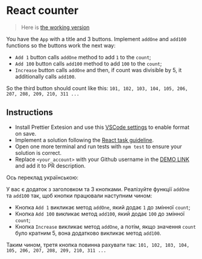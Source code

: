 # React counter

> Here is [the working version](https://mate-academy.github.io/react_counter/)

You have the `App` with a title and 3 buttons. Implement `addOne` and `add100` functions so the buttons work the next way:

- `Add 1` button calls `addOne` method to add `1` to the `count`;
- `Add 100` button calls `add100` method to add `100` to the `count`;
- `Increase` button calls `addOne` and then, if count was divisible by 5, it additionally calls `add100`.

So the third button should count like this:
`101, 102, 103, 104, 105, 206, 207, 208, 209, 210, 311 ...`

## Instructions
- Install Prettier Extesion and use this [VSCode settings](https://mate-academy.github.io/fe-program/tools/vscode/settings.json) to enable format on save.
- Implement a solution following the [React task guideline](https://github.com/mate-academy/react_task-guideline#react-tasks-guideline).
- Open one more terminal and run tests with `npm test` to ensure your solution is correct.
- Replace `<your_account>` with your Github username in the [DEMO LINK](https://YuliiaKosenchuk.github.io/react_counter-js/) and add it to PR description.

Ось переклад українською:

У вас є додаток з заголовком та 3 кнопками. Реалізуйте функції `addOne` та `add100` так, щоб кнопки працювали наступним чином:

- Кнопка `Add 1` викликає метод `addOne`, який додає `1` до змінної `count`;
- Кнопка `Add 100` викликає метод `add100`, який додає `100` до змінної `count`;
- Кнопка `Increase` викликає метод `addOne`, а потім, якщо значення `count` було кратним 5, вона додатково викликає метод `add100`.

Таким чином, третя кнопка повинна рахувати так:
`101, 102, 103, 104, 105, 206, 207, 208, 209, 210, 311 ...`
